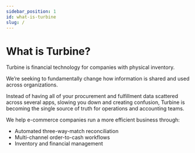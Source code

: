 ```yaml
---
sidebar_position: 1
id: what-is-turbine
slug: /
---
```


# What is Turbine?

Turbine is financial technology for companies with physical inventory. 

We’re seeking to fundamentally change how information is shared and used across organizations. 

Instead of having all of your procurement and fulfillment data scattered across several apps, slowing you down and creating confusion, Turbine is becoming the single source of truth for operations and accounting teams.   

We help e-commerce companies run a more efficient business through:
- Automated three-way-match reconciliation
- Multi-channel order-to-cash workflows
- Inventory and financial management
